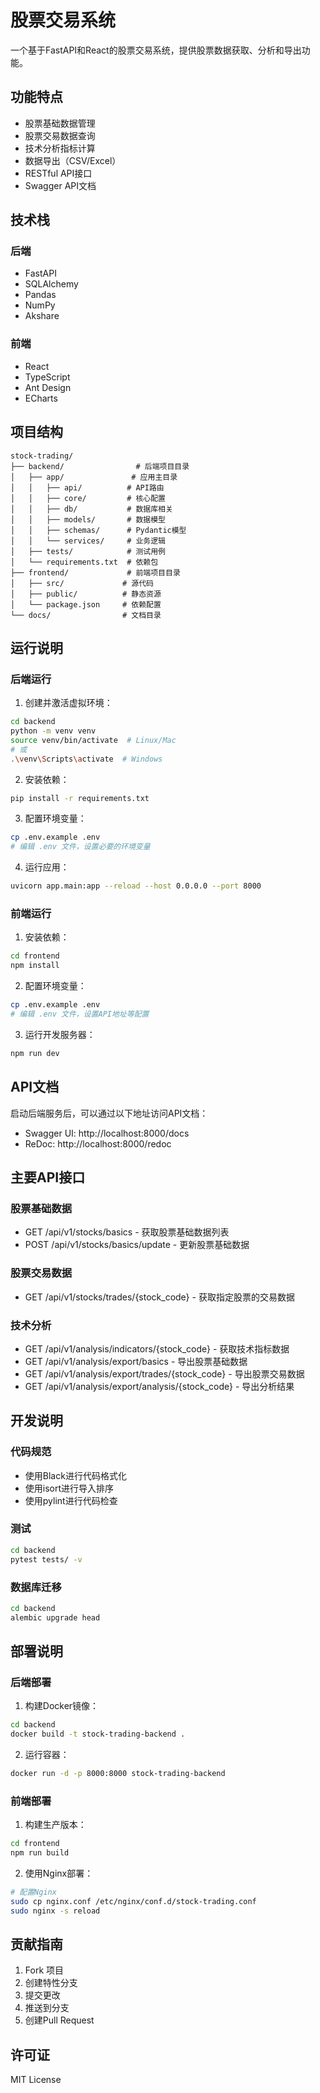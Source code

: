 # 股票交易系统

一个基于FastAPI和React的股票交易系统，提供股票数据获取、分析和导出功能。

## 功能特点

- 股票基础数据管理
- 股票交易数据查询
- 技术分析指标计算
- 数据导出（CSV/Excel）
- RESTful API接口
- Swagger API文档

## 技术栈

### 后端
- FastAPI
- SQLAlchemy
- Pandas
- NumPy
- Akshare

### 前端
- React
- TypeScript
- Ant Design
- ECharts

## 项目结构

```
stock-trading/
├── backend/                # 后端项目目录
│   ├── app/               # 应用主目录
│   │   ├── api/          # API路由
│   │   ├── core/         # 核心配置
│   │   ├── db/           # 数据库相关
│   │   ├── models/       # 数据模型
│   │   ├── schemas/      # Pydantic模型
│   │   └── services/     # 业务逻辑
│   ├── tests/            # 测试用例
│   └── requirements.txt  # 依赖包
├── frontend/             # 前端项目目录
│   ├── src/             # 源代码
│   ├── public/          # 静态资源
│   └── package.json     # 依赖配置
└── docs/                # 文档目录
```

## 运行说明

### 后端运行

1. 创建并激活虚拟环境：
```bash
cd backend
python -m venv venv
source venv/bin/activate  # Linux/Mac
# 或
.\venv\Scripts\activate  # Windows
```

2. 安装依赖：
```bash
pip install -r requirements.txt
```

3. 配置环境变量：
```bash
cp .env.example .env
# 编辑 .env 文件，设置必要的环境变量
```

4. 运行应用：
```bash
uvicorn app.main:app --reload --host 0.0.0.0 --port 8000
```

### 前端运行

1. 安装依赖：
```bash
cd frontend
npm install
```

2. 配置环境变量：
```bash
cp .env.example .env
# 编辑 .env 文件，设置API地址等配置
```

3. 运行开发服务器：
```bash
npm run dev
```

## API文档

启动后端服务后，可以通过以下地址访问API文档：

- Swagger UI: http://localhost:8000/docs
- ReDoc: http://localhost:8000/redoc

## 主要API接口

### 股票基础数据
- GET /api/v1/stocks/basics - 获取股票基础数据列表
- POST /api/v1/stocks/basics/update - 更新股票基础数据

### 股票交易数据
- GET /api/v1/stocks/trades/{stock_code} - 获取指定股票的交易数据

### 技术分析
- GET /api/v1/analysis/indicators/{stock_code} - 获取技术指标数据
- GET /api/v1/analysis/export/basics - 导出股票基础数据
- GET /api/v1/analysis/export/trades/{stock_code} - 导出股票交易数据
- GET /api/v1/analysis/export/analysis/{stock_code} - 导出分析结果

## 开发说明

### 代码规范
- 使用Black进行代码格式化
- 使用isort进行导入排序
- 使用pylint进行代码检查

### 测试
```bash
cd backend
pytest tests/ -v
```

### 数据库迁移
```bash
cd backend
alembic upgrade head
```

## 部署说明

### 后端部署
1. 构建Docker镜像：
```bash
cd backend
docker build -t stock-trading-backend .
```

2. 运行容器：
```bash
docker run -d -p 8000:8000 stock-trading-backend
```

### 前端部署
1. 构建生产版本：
```bash
cd frontend
npm run build
```

2. 使用Nginx部署：
```bash
# 配置Nginx
sudo cp nginx.conf /etc/nginx/conf.d/stock-trading.conf
sudo nginx -s reload
```

## 贡献指南

1. Fork 项目
2. 创建特性分支
3. 提交更改
4. 推送到分支
5. 创建Pull Request

## 许可证

MIT License 